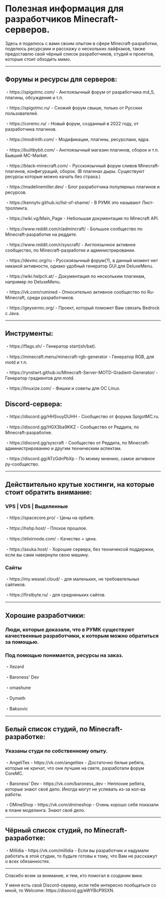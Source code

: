# Полезная информация для разработчиков Minecraft-серверов.
Здесь я поделюсь с вами своим опытом в сфере Minecraft-разработки, поделюсь ресурсами и расскажу о нескольких лайфхаков, также предоставлю свой чёрный список разработчиков, студий и проектов, которые стоит обходить мимо.

---

## Форумы и ресурсы для серверов:
<p>・https://spigotmc.com/ - Англоязычный форум от разработчика md_5, плагины, обсуждения и т.п.</p>
<p>・https://spigotmc.ru/ - Схожий форум свыше, только от Русских пользователей.</p>
<p>・https://coremc.ru/ - Новый форум, созданный в 2022 году, от разработчика плагинов.</p>
<p>・https://modrinth.com/ - Модификации, плагины, ресурспаки, ядра.</p>
<p>・https://builtbybit.com/ - Англоязычный магазин плагинов, сборок и т.п. Бывший MC-Market.</p>
<p>・https://black-minecraft.com/ - Русскоязычный форум сливов Minecraft-плагинов, конфигураций, сборок. (В плагинах дыры. Существуют ресурсы которые можно качать без страха.)</p>
<p>・https://madelinemiller.dev/ - Блог разработчика популярных плагинов и ресурсов.</p>
<p>・https://kennytv.github.io/list-of-shame/ - В РУМК это называют Лист-троллинга.</p>
<p>・https://wiki.vg/Main_Page - Небольшая документация по Minecraft API.</p>
<p>・https://www.reddit.com/r/admincraft/ - Большое сообщество по Minecraft-разработке на реддите.</p>
<p>・https://www.reddit.com/r/syscraft/ - Англоязычное активное сообщество, по Minecraft-разработке и администрировании.</p>
<p>・https://devmc.org/ru - Русскоязычный форум(?), в данный момент нет никакой активности, однако удобный генератор GUI для DeluxeMenu.</p>
<p>・https://wiki.helpch.at/ - Документация по нескольким плагинам, например по DeluxeMenu.</p>
<p>・https://vk.com/rumined - Относительно активное сообщество по Ru-Minecraft, среди разработчиков. </p>
<p>・https://geysermc.org/ - Проект, который поможет Вам связать Bedrock с Java.</p>

---

## Инструменты:
<p>・https://flags.sh/ - Генератор start(sh/bat).</p>
<p>・https://minecraft.menu/minecraft-rgb-generator - Генератор RGB, для motd и т.п.</p>
<p>・https://rynstwrt.github.io/Minecraft-Server-MOTD-Gradient-Generator/ - Генератор градиентов для motd.</p>
<p>・https://linuxize.com/ - Фишки и советы для OC Linux.</p>

## Discord-сервера:
<p>・https://discord.gg/HHSvuyDUHH - Сообщество от форума SpigotMC.ru.</p>
<p>・https://discord.gg/HGX3ba9KKZ - Сообщество от Реддита, по Minecraft-разработке.</p>
<p>・https://discord.gg/syscraft - Сообщество от Реддита, по Minecraft-администрированию и другим техническим аспектам.</p>
<p>・https://discord.gg/ATzGdnPbXp - По моему мнению, самое активное ру-сообщество.</p>

---

## Действительно крутые хостинги, на которые стоит обратить внимание:
### VPS | VDS | Выделенные
<p>・https://spacecore.pro/ - Цены на орбите.</p>
<p>・https://hshp.host/ - Плохое прошлое.</p>
<p>・https://elixirnode.com/ - Качество = цена.</p>
<p>・https://asuka.host/ - Хорошие сервера, без техничексой поддержки, если вы сами навернули свою машину.</p>

### Сайты
<p>・https://my.weasel.cloud/ - для маленьких, не требовательных сайтиков.</p>
<p>・https://firstbyte.ru/ - для средненьких сайтов.</p>

---

## Хорошие разработчики:
### Люди, которые доказали, что в РУМК существуют качественные разработчики, к которым можно обратиться за помощью.
### Под помощью понимается, ресурсы на заказ.
<p>・Xezard</p>
<p>・Baroness' Dev</p>
<p>・omashune</p>
<p>・Dymeth</p>
<p>・Baksovic</p>

---

## Белый список студий, по Minecraft-разработке:
### Указаны студи по собственному опыту.
<p>・AngeliTex - https://vk.com/angelitex - Достаточно белые ребята, которые не кричат, что они лучшие на свете, разработали форум CoreMC.</p>
<p>・Baroness' Dev - https://vk.com/baroness_dev - Неплохие ребята, которые знают своё дело. Иногда могут не успевать из-за кол-ва работы.</p>
<p>・DMineShop - https://vk.com/dmineshop - Очень хорошо себя показали в плане моделинга. Знают своё дело.</p>

---
## Чёрный список студий, по Minecraft-разработке:
<p>・Millidia - https://vk.com/millidia - Если вы разработчик и надумали работать в этой студии, то будьте готовы к тому, что Вам не расскажут о всех обязанностях.</p>

---
<p>Спасибо всем за внимание, и тем, кто помогал в создании вики.</p>
У меня есть свой Discord-сервер, если тебе интересно пообщаться со мной, то Welcome: https://disocrd.gg/eWYBcP9SXN.


